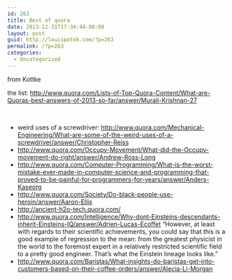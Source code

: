 ```yaml
---
id: 263
title: Best of quora
date: 2013-12-31T17:34:44-08:00
layout: post
guid: http://louispotok.com/?p=263
permalink: /?p=263
categories:
  - Uncategorized
---
```

from Kottke

the list: http://www.quora.com/Lists-of-Top-Quora-Content/What-are-Quoras-best-answers-of-2013-so-far/answer/Murali-Krishnan-27

&nbsp;

  * weird uses of a screwdriver: http://www.quora.com/Mechanical-Engineering/What-are-some-of-the-weird-uses-of-a-screwdriver/answer/Christopher-Reiss
  * http://www.quora.com/Occupy-Movement/What-did-the-Occupy-movement-do-right/answer/Andrew-Ross-Long
  * http://www.quora.com/Computer-Programming/What-is-the-worst-mistake-ever-made-in-computer-science-and-programming-that-proved-to-be-painful-for-programmers-for-years/answer/Anders-Kaseorg
  * http://www.quora.com/Society/Do-black-people-use-heroin/answer/Aaron-Ellis
  * http://ancient-h2o-tech.quora.com/
  * http://www.quora.com/Intelligence/Why-dont-Einsteins-descendants-inherit-Einsteins-IQ/answer/Adrien-Lucas-Ecoffet &#8220;However, at least with regards to their scientific achievements, you could say that this is a good example of regression to the mean: from the greatest physicist in the world to the foremost expert in a relatively restricted scientific field to a pretty good engineer. That&#8217;s what the Einstein lineage looks like.&#8221;
  * http://www.quora.com/Baristas/What-insights-do-baristas-get-into-customers-based-on-their-coffee-orders/answer/Alecia-Li-Morgan